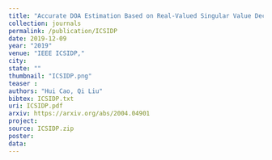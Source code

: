 ```yaml
---
title: "Accurate DOA Estimation Based on Real-Valued Singular Value Decomposition"
collection: journals
permalink: /publication/ICSIDP
date: 2019-12-09
year: "2019"
venue: "IEEE ICSIDP,"
city: 
state: ""
thumbnail: "ICSIDP.png"
teaser : 
authors: "Hui Cao, Qi Liu"
bibtex: ICSIDP.txt
uri: ICSIDP.pdf
arxiv: https://arxiv.org/abs/2004.04901
project: 
source: ICSIDP.zip
poster: 
data:
---
```

